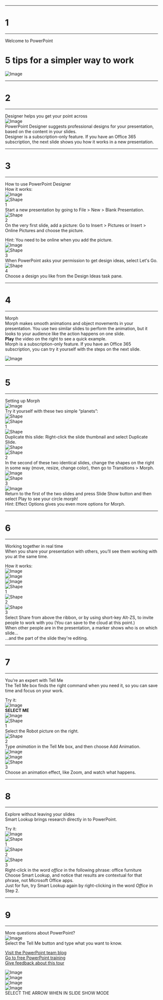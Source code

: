 
---  
# 1 #
---  
Welcome to PowerPoint  
# 5 tips for a simpler way to work #  
![Image](./Images/Slide_1_Image_1.png)  

---  
# 2 #
---  
Designer helps you get your point across  
![Image](Images\Slide_2_Image_1.png)  
PowerPoint Designer suggests professional designs for your presentation\, based on the content in your slides\.   
Designer is a subscription\-only feature\. If you have an Office 365 subscription\, the next slide shows you how it works in a new presentation\.  

---  
# 3 #
---  
How to use PowerPoint Designer  
How it works\:  
![Image](Images\Slide_3_Image_1.png)  
![Shape](Images\Slide_3_Shape_1.svg)  
1  
Start a new presentation by going to File \> New \> Blank Presentation\.  
![Shape](Images\Slide_3_Shape_2.svg)  
2  
On the very first slide\, add a picture\: Go to Insert \> Pictures or Insert \> Online Pictures and choose the picture\.

Hint\: You need to be online when you add the picture\.  
![Image](Images\Slide_3_Image_2.png)  
![Shape](Images\Slide_3_Shape_3.svg)  
3  
When PowerPoint asks your permission to get design ideas\, select Let\'s Go\.  
![Shape](Images\Slide_3_Shape_4.svg)  
4  
Choose a design you like from the Design Ideas task pane\.  

---  
# 4 #
---  
Morph  
Morph makes smooth animations and object movements in your presentation\. You use two similar slides to perform the animation\, but it looks to your audience like the action happens on one slide\.   
**Play** the video on the right to see a quick example\.  
Morph is a subscription\-only feature\. If you have an Office 365 subscription\, you can try it yourself with the steps on the next slide\.  

![Image](Images\Slide_4_Image_1.png)  

---  
# 5 #
---  
Setting up Morph  
![Image](Images\Slide_5_Image_1.png)  
Try it yourself with these two simple “planets”\:  
![Shape](Images\Slide_5_Shape_1.svg)  
![Shape](Images\Slide_5_Shape_2.svg)  
1  
![Shape](Images\Slide_5_Shape_3.svg)  
Duplicate this slide\: Right\-click the slide thumbnail and select Duplicate Slide\.  
![Shape](Images\Slide_5_Shape_4.svg)  
![Shape](Images\Slide_5_Shape_5.svg)  
2  
In the second of these two identical slides\, change the shapes on the right in some way \(move\, resize\, change color\)\, then go to Transitions \> Morph\.  
![Image](Images\Slide_5_Image_2.png)  
![Shape](Images\Slide_5_Shape_6.svg)  
3  
![Image](Images\Slide_5_Image_3.png)  
Return to the first of the two slides and press Slide Show button and then select Play to see your circle morph\!  
Hint\: Effect Options gives you even more options for Morph\.  

---  
# 6 #
---  
Working together in real time  
When you share your presentation with others\, you’ll see them working with you at the same time\. 

How it works\:  
![Image](Images\Slide_6_Image_1.png)  
![Image](Images\Slide_6_Image_2.png)  
![Image](Images\Slide_6_Image_3.png)  
![Shape](Images\Slide_6_Shape_1.svg)  
1  
![Shape](Images\Slide_6_Shape_2.svg)  
2  
![Shape](Images\Slide_6_Shape_3.svg)  
3  
Select Share from above the ribbon\, or by using short\-key Alt\-ZS\, to invite people to work with you \(You can save to the cloud at this point\.\)  
When other people are in the presentation\, a marker shows who is on which slide…  
…and the part of the slide they\'re editing\.  

---  
# 7 #
---  
You’re an expert with Tell Me  
The Tell Me box finds the right command when you need it\, 
so you can save time and focus on your work\.

Try it\:  
![Image](Images\Slide_7_Image_1.x-emf)  
**SELECT ME**  
![Image](Images\Slide_7_Image_2.png)  
![Shape](Images\Slide_7_Shape_1.svg)  
1  
Select the Robot picture on the right\.  
![Shape](Images\Slide_7_Shape_2.svg)  
2  
Type *animation* in the Tell Me box\, and then choose Add Animation\.  
![Image](Images\Slide_7_Image_3.png)  
![Image](Images\Slide_7_Image_4.png)  
![Shape](Images\Slide_7_Shape_3.svg)  
3  
Choose an animation effect\, like Zoom\, and watch 
what happens\.  

---  
# 8 #
---  
Explore without leaving your slides  
Smart Lookup brings research directly in to PowerPoint\.

Try it\:  
![Image](Images\Slide_8_Image_1.png)  
![Shape](Images\Slide_8_Shape_1.svg)  
1  
![Shape](Images\Slide_8_Shape_2.svg)  
2  
![Shape](Images\Slide_8_Shape_3.svg)  
3  
Right\-click in the word *office* in the following phrase\: office furniture  
Choose Smart Lookup\, and notice that results are contextual for that phrase\, not Microsoft Office apps\.  
Just for fun\, try Smart Lookup again by right\-clicking in the word *Office* in Step 2\.  


---  
# 9 #
---  
More questions about PowerPoint\?  
![Image](Images\Slide_9_Image_1.png)  
Select the Tell Me button and type what you want to know\.
  
[Visit the PowerPoint team blog](http://go.microsoft.com/fwlink/?LinkId=617172)  
[Go to free PowerPoint training](http://go.microsoft.com/fwlink/?LinkId=623327)  
[Give feedback about this tour](https://go.microsoft.com/fwlink/?linkid=854609)  


![Image](Images\Slide_9_Image_2.png)  
![Image](Images\Slide_9_Image_3.png)  
![Image](Images\Slide_9_Image_4.png)  
![Image](Images\Slide_9_Image_5.png)  
SELECT THE ARROW WHEN IN SLIDE SHOW MODE  
